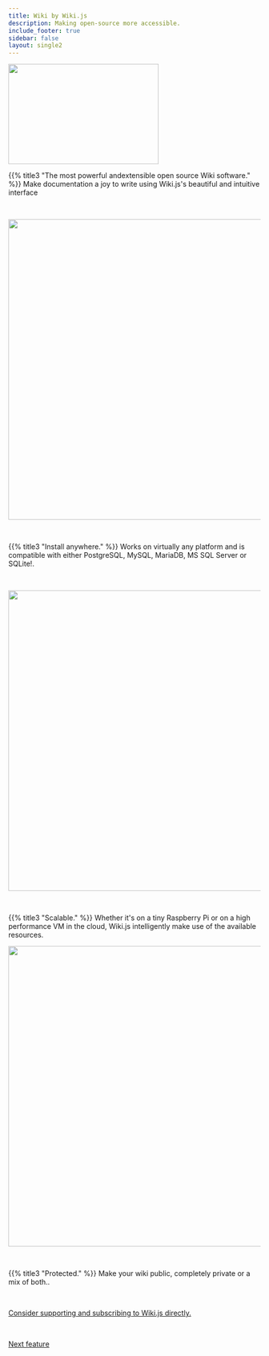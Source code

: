 ```yaml
---
title: Wiki by Wiki.js
description: Making open-source more accessible.
include_footer: true
sidebar: false
layout: single2
---
```

<img src="https://workmates.live/wp-content/uploads/2022/11/wikijs.png" 
     width="300" 
     height="200" />

{{% title3 "The most powerful andextensible open source Wiki software." %}}
Make documentation a joy to write
using Wiki.js's beautiful and intuitive interface

<br>

<img src="/uploads/w1.png" 
     width="600" 
     height="600" />

<br>   

{{% title3 "Install anywhere." %}}
Works on virtually any platform and is compatible with either PostgreSQL, MySQL, MariaDB, MS SQL Server or SQLite!.

<br>

<img src="/uploads/wa1.png" 
     width="600" 
     height="600" />

<br>  

{{% title3 "Scalable." %}}
Whether it's on a tiny Raspberry Pi or on a high performance VM in the cloud, Wiki.js intelligently make use of the available resources.
<br>

<img src="/uploads/wikijs.png" 
     width="600" 
     height="600" />

<br>

{{% title3 "Protected." %}}
Make your wiki public, completely private or a mix of both..



 <br>

 <a href="https://js.wiki/">Consider supporting and subscribing to Wiki.js directly.</a> 

 <br>


 <a href="https://workdojos.com/features/passwords">Next feature</a> 


